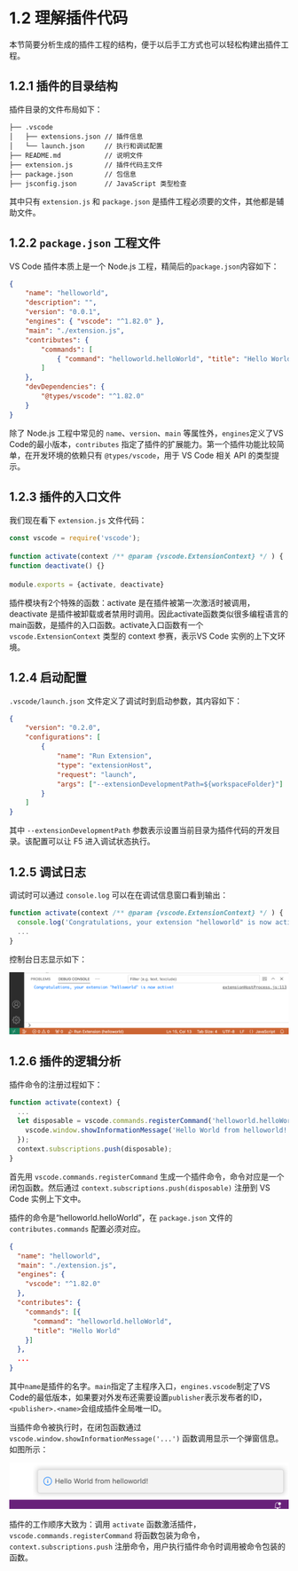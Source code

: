 # 1.2 理解插件代码

本节简要分析生成的插件工程的结构，便于以后手工方式也可以轻松构建出插件工程。

## 1.2.1 插件的目录结构

插件目录的文件布局如下：

```
├── .vscode
│   ├── extensions.json // 插件信息
│   └── launch.json     // 执行和调试配置
├── README.md           // 说明文件
├── extension.js        // 插件代码主文件
├── package.json        // 包信息
├── jsconfig.json       // JavaScript 类型检查
```

其中只有 `extension.js` 和 `package.json` 是插件工程必须要的文件，其他都是辅助文件。

## 1.2.2 `package.json` 工程文件

VS Code 插件本质上是一个 Node.js 工程，精简后的`package.json`内容如下：

```json
{
	"name": "helloworld",
	"description": "",
	"version": "0.0.1",
	"engines": { "vscode": "^1.82.0" },
	"main": "./extension.js",
	"contributes": {
		"commands": [
			{ "command": "helloworld.helloWorld", "title": "Hello World" }
		]
	},
	"devDependencies": {
		"@types/vscode": "^1.82.0"
	}
}
```

除了 Node.js 工程中常见的 `name`、`version`、`main` 等属性外，`engines`定义了VS Code的最小版本，`contributes` 指定了插件的扩展能力。第一个插件功能比较简单，在开发环境的依赖只有 `@types/vscode`，用于 VS Code 相关 API 的类型提示。

## 1.2.3 插件的入口文件 

我们现在看下 `extension.js` 文件代码：

```js
const vscode = require('vscode');

function activate(context /** @param {vscode.ExtensionContext} */ ) { ... }
function deactivate() {}

module.exports = {activate, deactivate}
```

插件模块有2个特殊的函数：activate 是在插件被第一次激活时被调用，deactivate 是插件被卸载或者禁用时调用。因此activate函数类似很多编程语言的main函数，是插件的入口函数。activate入口函数有一个 `vscode.ExtensionContext` 类型的 context 参赛，表示VS Code 实例的上下文环境。

## 1.2.4 启动配置

`.vscode/launch.json` 文件定义了调试时到启动参数，其内容如下：

```json
{
	"version": "0.2.0",
	"configurations": [
		{
			"name": "Run Extension",
			"type": "extensionHost",
			"request": "launch",
			"args": ["--extensionDevelopmentPath=${workspaceFolder}"]
		}
	]
}
```

其中 `--extensionDevelopmentPath` 参数表示设置当前目录为插件代码的开发目录。该配置可以让 F5 进入调试状态执行。

## 1.2.5 调试日志

调试时可以通过 `console.log` 可以在在调试信息窗口看到输出：

```js
function activate(context /** @param {vscode.ExtensionContext} */ ) {
  console.log('Congratulations, your extension "helloworld" is now active!');
  ...
}
```

控制台日志显示如下：

![](../images/ch1.2-01.png)

## 1.2.6 插件的逻辑分析

插件命令的注册过程如下：

```js
function activate(context) {
  ...
  let disposable = vscode.commands.registerCommand('helloworld.helloWorld', function () {
    vscode.window.showInformationMessage('Hello World from helloworld!');
  });
  context.subscriptions.push(disposable);
}
```

首先用 `vscode.commands.registerCommand` 生成一个插件命令，命令对应是一个闭包函数。然后通过 `context.subscriptions.push(disposable)` 注册到 VS Code 实例上下文中。

插件的命令是“helloworld.helloWorld”，在 `package.json` 文件的 `contributes.commands` 配置必须对应。

```json
{
  "name": "helloworld",
  "main": "./extension.js",
  "engines": {
    "vscode": "^1.82.0"
  },
  "contributes": {
    "commands": [{
      "command": "helloworld.helloWorld",
      "title": "Hello World"
    }]
  },
  ...
}
```

其中`name`是插件的名字。`main`指定了主程序入口，`engines.vscode`制定了VS Code的最低版本，如果要对外发布还需要设置`publisher`表示发布者的ID，`<publisher>.<name>`会组成插件全局唯一ID。

当插件命令被执行时，在闭包函数通过 `vscode.window.showInformationMessage('...')` 函数调用显示一个弹窗信息。如图所示：

![](../images/ch1.2-02.png)

插件的工作顺序大致为：调用 `activate` 函数激活插件，`vscode.commands.registerCommand` 将函数包装为命令，`context.subscriptions.push` 注册命令，用户执行插件命令时调用被命令包装的函数。

